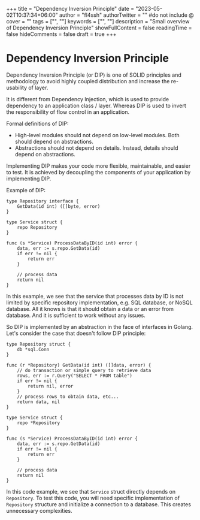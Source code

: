 +++
title = "Dependency Inversion Principle"
date = "2023-05-02T10:37:34+06:00"
author = "fl4ssh"
authorTwitter = "" #do not include @
cover = ""
tags = ["", ""]
keywords = ["", ""]
description = "Small overview of Dependency Inversion Principle"
showFullContent = false
readingTime = false
hideComments = false
draft = true
+++

# Dependency Inversion Principle

Dependency Inversion Principle (or DIP) is one of SOLID principles and methodology to avoid highly coupled distribution and increase the re-usability of layer. 

It is different from Dependency Injection, which is used to provide dependency to an application class / layer. Whereas DIP is used to invert the responsibility of flow control in an application.

Formal definitions of DIP:
 - High-level modules should not depend on low-level modules. Both should depend on abstractions.
 - Abstractions should not depend on details. Instead, details should depend on abstractions.

Implementing DIP makes your code more flexible, maintainable, and easier to test. It is achieved by decoupling the components of your application by implementing DIP. 

Example of DIP:
```
type Repository interface {
    GetData(id int) ([]byte, error) 
}

type Service struct {
    repo Repository
}

func (s *Service) ProcessDataByID(id int) error {
    data, err := s.repo.GetData(id)
    if err != nil {
        return err
    }

    // process data
    return nil
}
```
In this example, we see that the service that processes data by ID is not limited by specific repository implementation, e.g. SQL database, or NoSQL database. All it knows is that it should obtain a data or an error from database. And it is sufficient to work without any issues.

So DIP is implemented by an abstraction in the face of interfaces in Golang. Let's consider the case that doesn't follow DIP principle:
```
type Repository struct {
    db *sql.Conn
}

func (r *Repository) GetData(id int) ([]data, error) {
    // do transaction or simple query to retrieve data
    rows, err := r.Query("SELECT * FROM table") 
    if err != nil {
        return nil, error
    }
    // process rows to obtain data, etc...
    return data, nil
}

type Service struct {
    repo *Repository
}

func (s *Service) ProcessDataByID(id int) error {
    data, err := s.repo.GetData(id)
    if err != nil {
        return err
    }

    // process data
    return nil
}
```
In this code example, we see that `Service` struct directly depends on `Repository`. To test this code, you will need specific implementation of `Repository` structure and initialize a connection to a database. This creates unnecessary complexities.

